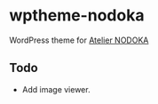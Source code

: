 wptheme-nodoka
======

WordPress theme for [Atelier NODOKA](http://www.atelier-nodoka.net/)

## Todo
- Add image viewer.
